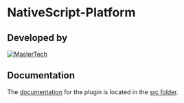 # NativeScript-Platform


## Developed by
[![MasterTech](https://plugins.nativescript.rocks/i/mtns.png)](https://plugins.nativescript.rocks/mastertech-nstudio)



## Documentation
The [documentation](src/README.md) for the plugin is located in the [src folder](src).
